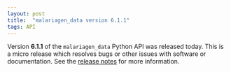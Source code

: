 ```yaml
---
layout: post
title:  "malariagen_data version 6.1.1"
tags: API
---
```


Version <strong>6.1.1</strong> of the `malariagen_data` Python API was
released today. This is a micro release which resolves bugs or other
issues with software or documentation. See the [release
notes](https://github.com/malariagen/malariagen-data-python/releases/tag/v6.1.1)
for more information.

